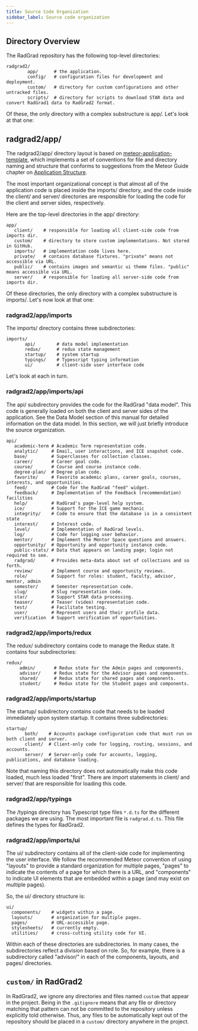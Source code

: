 ```yaml
---
title: Source Code Organization
sidebar_label: Source code organization
---
```


## Directory Overview

The RadGrad repository has the following top-level directories:

```
radgrad2/
        app/      # the application.
        config/   # configuration files for development and deployment.
        custom/   # directory for custom configurations and other untracked files.
        scripts/  # directory for scripts to download STAR data and convert RadGrad1 data to RadGrad2 format.
```

Of these, the only directory with a complex substructure is app/. Let's look at that one:

## radgrad2/app/

The radgrad2/app/ directory layout is based on [meteor-application-template](http://ics-software-engineering.github.io/meteor-application-template/), which implements a set of conventions for file and directory naming and structure that conforms to suggestions from the Meteor Guide chapter on [Application Structure](http://guide.meteor.com/structure.html). 

The most important organizational concept is that almost all of the application code is placed inside the imports/ directory, and the code inside the client/ and server/ directories are responsible for loading the code for the client and server sides, respectively.

Here are the top-level directories in the app/ directory:

```
app/
   client/    # responsible for loading all client-side code from imports dir. 
   custom/    # directory to store custom implementations. Not stored in GitHub.            
   imports/   # implementation code lives here.
   private/   # contains database fixtures. "private" means not accessible via URL.
   public/    # contains images and semantic ui theme files. "public" means accessible via URL.
   server/    # responsible for loading all server-side code from imports dir.
```
Of these directories, the only directory with a complex substructure is imports/.  Let's now look at that one:

### radgrad2/app/imports

The imports/ directory contains three subdirectories:

```
imports/
       api/        # data model implementation
       redux/      # redux state management
       startup/    # system startup
       typings/    # Typescript typing information
       ui/         # client-side user interface code
```

Let's look at each in turn.

### radgrad2/app/imports/api

The api/ subdirectory provides the code for the RadGrad "data model". This code is generally loaded on both the client and server sides of the application.  See the Data Model section of this manual for detailed information on the data model. In this section, we will just briefly introduce the source organization.

```
api/ 
   academic-term # Academic Term representation code.
   analytic/     # Email, user interactions, and ICE snapshot code. 
   base/         # Superclasses for collection classes.
   career/       # Career goal code.
   course/       # Course and course instance code.
   degree-plan/  # Degree plan code.
   favorite/     # Favorite academic plans, career goals, courses, interests, and opportunities.
   feed/         # Code for the RadGrad "feed" widget.
   feedback/     # Implementation of the Feedback (recommendation) facilities
   help/         # RadGrad's page-level help system.
   ice/          # Support for the ICE game mechanic
   integrity/    # Code to ensure that the database is in a consistent state
   interest/     # Interest code.
   level/        # Implementation of RadGrad levels.
   log/          # Code for logging user behavior.
   mentor/       # Implement the Mentor Space questions and answers.
   opportunity/  # Opportunity and opportunity instance code.
   public-stats/ # Data that appears on landing page; login not required to see.
   radgrad/      # Provides meta-data about set of collections and so forth.
   review/       # Implement course and opportunity reviews.
   role/         # Support for roles: student, faculty, advisor, mentor, admin 
   semester/     # Semester representation code.
   slug/         # Slug representation code.
   star/         # Support STAR data processing.
   teaser/       # Teaser (video) representation code.
   test/         # Facilitate testing.
   user/         # Represent users and their profile data.
   verification  # Support verification of opportunities. 
```

### radgrad2/app/imports/redux

The redux/ subdirectory contains code to manage the Redux state. It contains four subdirectories:

```
redux/
     admin/       # Redux state for the Admin pages and components.
     advisor/     # Redux state for the Advisor pages and components.
     shared/      # Redux state for shared pages and components.
     student/     # Redux state for the Student pages and components.
```

### radgrad2/app/imports/startup

The startup/ subdirectory contains code that needs to be loaded immediately upon system startup. It contains three subdirectories:

```
startup/
       both/    # Accounts package configuration code that must run on both client and server.
       client/  # Client-only code for logging, routing, sessions, and accounts.
       server/  # Server-only code for accounts, logging, publications, and database loading.
```

Note that naming this directory does not automatically make this code loaded, much less loaded "first".  There are import
statements in client/ and server/ that are responsible for loading this code. 

### radgrad2/app/typings

The /typings directory has Typescript type files `*.d.ts` for the different packages we are using. The most important file is `radgrad.d.ts`. This file defines the types for RadGrad2.

### radgrad2/app/imports/ui

The ui/ subdirectory contains all of the client-side code for implementing the user interface. We follow the recommended Meteor convention of using "layouts" to provide a standard organization for multiple pages, "pages" to indicate the contents of a page for which there is a URL, and "components" to indicate UI elements that are embedded within a page (and may exist on multiple pages).

So, the ui/ directory structure is:

```
ui/
  components/    # widgets within a page.
  layouts/       # organization for multiple pages.     
  pages/         # URL-accessible page.
  stylesheets/   # currently empty.
  utilities/     # cross-cutting utility code for UI.
```

Within each of these directories are subdirectories. In many cases, the subdirectories reflect a division based on role. So, for example, there is a subdirectory called "advisor/" in each of the components, layouts, and pages/ directories. 

## `custom/` in RadGrad2

In RadGrad2, we ignore any directories and files named `custom` that appear in the project. Being in the `.gitignore` means that any file or directory matching that pattern can not be committed to the repository unless explicitly told otherwise. Thus, any files to be automatically kept out of the repository should be placed in a `custom/` directory anywhere in the project.
